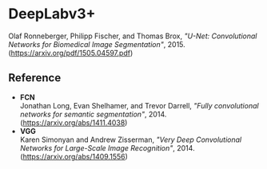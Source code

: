 # DeepLabv3+
Olaf Ronneberger, Philipp Fischer, and Thomas Brox, *"U-Net: Convolutional Networks for Biomedical Image Segmentation"*, 2015. (https://arxiv.org/pdf/1505.04597.pdf)  
  
## Reference
- **FCN**  
Jonathan Long, Evan Shelhamer, and Trevor Darrell, *"Fully convolutional networks for semantic segmentation"*, 2014. (https://arxiv.org/abs/1411.4038)
- **VGG**  
Karen Simonyan and Andrew Zisserman, *"Very Deep Convolutional Networks for Large-Scale Image Recognition"*, 2014. (https://arxiv.org/abs/1409.1556)
